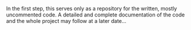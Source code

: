 In the first step, this serves only as a repository for the written, mostly uncommented code.
A detailed and complete documentation of the code and the whole project may follow at a later date...

